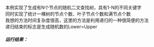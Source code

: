 本例实现了生成有N个节点的随机二叉查找树，具有1-N的不同关键字  
同时实现了统计一棵树的节点个数、叶子节点个数和满节点个数  
我想的方法时间复杂度很高，这里的方法是利用递归的一种很简便的方法  
递归结束的标志是生成随机数的Lower>Upper  
##### 运行结果：  
